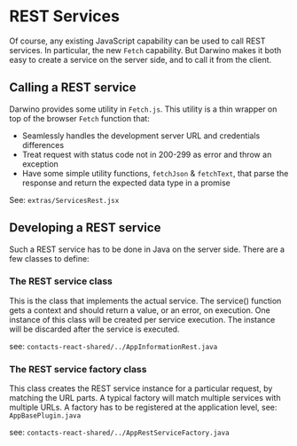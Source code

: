 # REST Services
Of course, any existing JavaScript capability can be used to call REST services. In particular, the new `Fetch` capability. But Darwino makes it both easy to create a service on the server side, and to call it from the client.

## Calling a REST service
Darwino provides some utility in `Fetch.js`. This utility is a thin wrapper on top of the browser `Fetch` function that:

- Seamlessly handles the development server URL and credentials differences
- Treat request with status code not in 200-299 as error and throw an exception
- Have some simple utility functions, `fetchJson` & `fetchText`, that parse the response and return the expected data type in a promise

See: `extras/ServicesRest.jsx`

## Developing a REST service
Such a REST service has to be done in Java on the server side. There are a few classes to define:

### The REST service class
This is the class that implements the actual service. The service() function gets a context and should return a value, or an error, on execution.
One instance of this class will be created per service execution. The instance will be discarded after the service is executed.

see: `contacts-react-shared/../AppInformationRest.java`

### The REST service factory class
This class creates the REST service instance for a particular request, by matching the URL parts. A typical factory will match multiple services with multiple URLs.
A factory has to be registered at the application level, see: `AppBasePlugin.java`

see: `contacts-react-shared/../AppRestServiceFactory.java`
